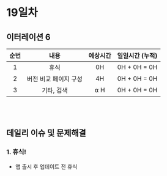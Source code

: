 # 19일차
## 이터레이션 6
|순번|내용|예상시간|일일시간 (누적)
|:---:|:-----:|:-------:|:-------:
|1|휴식| 0H | 0H + 0H = 0H
|2|버전 비교 페이지 구성| 4H | 0H + 0H = 0H
|3|기타, 검색| ⍺ H | 0H + 0H = 0H


</br></br>
## 데일리 이슈 및 문제해결
### 1. 휴식!   
  - 앱 출시 후 업데이트 전 휴식
